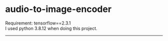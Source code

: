 # audio-to-image-encoder 
Requirement: tensorflow==2.3.1 <br>
I used python 3.8.12 when doing this project.<br>
<hr>

